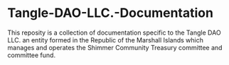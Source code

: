 # Tangle-DAO-LLC.-Documentation
This reposity is a collection of documentation specific to the Tangle DAO LLC. an entity formed in the Republic of the Marshall Islands which manages and operates the Shimmer Community Treasury committee and committee fund.
